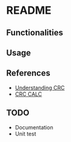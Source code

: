 # README

## Functionalities

## Usage

## References

- [Understanding CRC](http://www.sunshine2k.de/articles/coding/crc/understanding_crc.html)
- [CRC CALC](https://crccalc.com/)

## TODO

- Documentation
- Unit test
